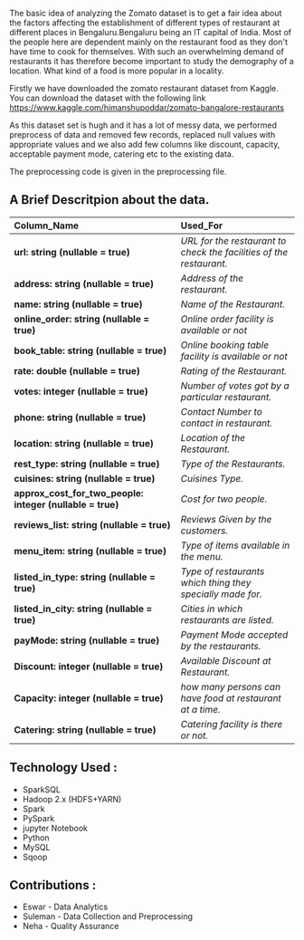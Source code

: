The basic idea of analyzing the Zomato dataset is to get a fair idea about the factors affecting the establishment of different types of restaurant at different places in Bengaluru.Bengaluru being an IT capital of India. Most of the people here are dependent mainly on the restaurant food as they don't have time to cook for themselves. With such an overwhelming demand of restaurants it has therefore become important to study the demography of a location. What kind of a food is more popular in a locality.

Firstly we have downloaded the zomato restaurant dataset from Kaggle. You can download the dataset with the following link https://www.kaggle.com/himanshupoddar/zomato-bangalore-restaurants

As this dataset set is hugh and it has a lot of messy data, we performed preprocess of data and removed few records, replaced null values with appropriate values and we also add few columns like discount, capacity, acceptable payment mode, catering etc to the existing data.

The preprocessing code is given in the preprocessing file.
## A Brief Descritpion about the data.

|Column_Name|Used_For|
|:---------------|:---------------|
|**url: string (nullable = true)**          |   *URL for the restaurant to check the facilities of the restaurant.*|
|**address: string (nullable = true)**      |  *Address of the restaurant.*|
|**name: string (nullable = true)**         |  *Name of the Restaurant.*|
|**online_order: string (nullable = true)** |  *Online order facility is available or not*|
|**book_table: string (nullable = true)**   |  *Online booking table facility is available or not*| 
|**rate: double (nullable = true)**         |  *Rating of the Restaurant.*|
|**votes: integer (nullable = true)**       |  *Number of votes got by a particular restaurant.*|
|**phone: string (nullable = true)**        |  *Contact Number to contact in restaurant.*|
|**location: string (nullable = true)**     |  *Location of the Restaurant.*|
|**rest_type: string (nullable = true)**    |  *Type of the Restaurants.*|
|**cuisines: string (nullable = true)**     |  *Cuisines Type.*|
|**approx_cost_for_two_people: integer (nullable = true)** |*Cost for two people.*|
|**reviews_list: string (nullable = true)**  | *Reviews Given by the customers.*|
|**menu_item: string (nullable = true)**     | *Type of items available in the menu.*|
|**listed_in_type: string (nullable = true)**| *Type of restaurants which thing they specially made for.*|
|**listed_in_city: string (nullable = true)**| *Cities in which restaurants are listed.*|
|**payMode: string (nullable = true)**       | *Payment Mode accepted by the restaurants.*|
|**Discount: integer (nullable = true)**     | *Available Discount at Restaurant.*|
|**Capacity: integer (nullable = true)**     | *how many persons can have food at restaurant at a time.*|
|**Catering: string (nullable = true)**      | *Catering facility is there or not.*|


## Technology Used :
- SparkSQL
- Hadoop 2.x (HDFS+YARN)
- Spark
- PySpark
- jupyter Notebook
- Python
- MySQL
- Sqoop
## Contributions :
- Eswar - Data Analytics
- Suleman - Data Collection and Preprocessing
- Neha - Quality Assurance
